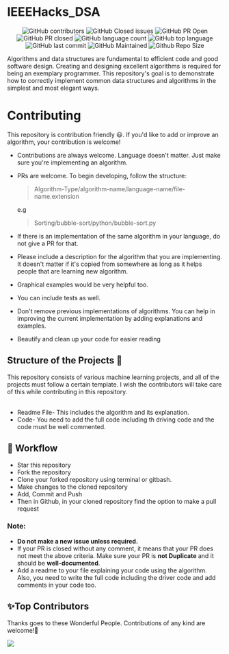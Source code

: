# IEEEHacks_DSA

<div align="center">

![GitHub contributors](https://img.shields.io/github/contributors/072arushi/IEEEHacks_DSA?style=for-the-badge&color=blue)
![GitHub Closed issues](https://img.shields.io/github/issues-closed-raw/072arushi/IEEEHacks_DSA?style=for-the-badge&color=brightgreen)
![GitHub PR Open](https://img.shields.io/github/issues-pr/072arushi/IEEEHacks_DSA?style=for-the-badge&color=aqua)
![GitHub PR closed](https://img.shields.io/github/issues-pr-closed-raw/072arushi/IEEEHacks_DSA?style=for-the-badge&color=blue)
![GitHub language count](https://img.shields.io/github/languages/count/072arushi/IEEEHacks_DSA?style=for-the-badge&color=brightgreen)
![GitHub top language](https://img.shields.io/github/languages/top/072arushi/IEEEHacks_DSA?style=for-the-badge&color=aqua)
![GitHub last commit](https://img.shields.io/github/last-commit/072arushi/IEEEHacks_DSA?style=for-the-badge&color=blue)
![GitHub Maintained](https://img.shields.io/badge/Maintained%3F-yes-brightgreen.svg?style=for-the-badge)
![Github Repo Size](https://img.shields.io/github/repo-size/072arushi/IEEEHacks_DSA?style=for-the-badge&color=aqua)

</div>

Algorithms and data structures are fundamental to efficient code and good software design. Creating and designing excellent algorithms is required for being an exemplary programmer. This repository's goal is to demonstrate how to correctly implement common data structures and algorithms in the simplest and most elegant ways.

# Contributing
This repository is contribution friendly :smiley:. If you'd like to add or improve an algorithm, your contribution is welcome!
 * Contributions are always welcome. Language doesn't matter. Just make sure you're implementing an algorithm.
 * PRs are welcome. To begin developing, follow the structure:

   > Algorithm-Type/algorithm-name/language-name/file-name.extension
   
   e.g
   > Sorting/bubble-sort/python/bubble-sort.py

 * If there is an implementation of the same algorithm in your language, do not give a PR for that.
 * Please include a description for the algorithm that you are implementing. It doesn't matter if it's copied from somewhere as long as it helps people that are learning new algorithm.
 * Graphical examples would be very helpful too.
 * You can include tests as well.
 * Don't remove previous implementations of algorithms. You can help in improving the current implementation by adding explanations and examples.
 * Beautify and clean up your code for easier reading
 
 ## Structure of the Projects 📝
This repository consists of various machine learning projects, and all of the projects must follow a certain template. I wish the contributors will take care of this while contributing in this repository. <br><br>
 * Readme File- This includes the algorithm and its explanation.
 * Code- You need to add the full code including th driving code and the code must be well commented.

## 🧮 Workflow
- Star this repository
- Fork the repository
- Clone your forked repository using terminal or gitbash.
- Make changes to the cloned repository
- Add, Commit and Push
- Then in Github, in your cloned repository find the option to make a pull request
 
 ### Note:
 * **Do not make a new issue unless required.**
 * If your PR is closed without any comment, it means that your PR does not meet the above criteria. Make sure your PR is **not Duplicate** and it should be **well-documented**.
 * Add a readme to your file explaining your code using the algorithm. Also, you need to write the full code including the driver code and add comments in your code too.
 
<h2>✨Top Contributors</h2>   

Thanks goes to these Wonderful People. Contributions of any kind are welcome!🚀 

<a href="https://github.com/072arushi/IEEEHacks_DSA/graphs/contributors">
  <img src="https://contrib.rocks/image?repo=072arushi/IEEEHacks_DSA" />
</a>
